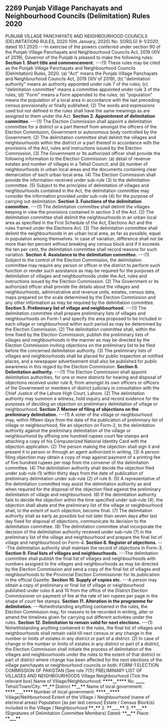 ## 2269 Punjab Village Panchayats and Neighbourhood Councils (Delimitation) Rules 2020
PUNJAB VILLAGE PANCHAYATS AND NEIGHBOURHOOD COUNCILS (DELIMITATION) RULES, 2020
10th January, 2020]
No. SOR(LG) 8-1/2020, dated 10.1.2020.---In exercise of the powers conferred under section 90 of the Punjab Village Panchayats and Neighbourhood Councils Act, 2019 (XIV of 2019), Governor of the Punjab is pleased to make the following rules:
**Section 1. Short title and commencement.**
---(1) These rules may be cited as the Punjab Village Panchayats and Neighbourhood Councils (Delimitation) Rules, 2020.
   (a) "Act" means the Punjab Village Panchayats and Neighbourhood Councils Act, 2019 (XIV of 2019);
   (b) "delimitation authority" means an authority appointed under rule 7 of the rules;
   (c) "delimitation committee" means a committee appointed under rule 3 of the rules;
   (d) "Form" means a Form appended to the rules;
   (e) "population" means the population of a local area in accordance with the last preceding census provisionally or finally published;
   (2) The words and expressions used but not defined in the rules shall have the same meanings as are assigned to them under the Act.
**Section 2. Appointment of delimitation committee.**
---(1) The Election Commission shall appoint a delimitation committee for a district or a part thereof from amongst the officers of the Election Commission, Government or autonomous body controlled by the Government.
   (2) The delimitation committee shall delimit the villages and neighbourhoods within the district or a part thereof in accordance with the provisions of the Act, rules and instructions issued by the Election Commission,
   (3) The Government or Its authorized officer shall provide the following information to the Election Commission:
   (a) detail of revenue estates and number of villages in a Tehsil Council; and
   (b) number of neighbourhoods in urban local areas and the documents containing clear demarcation of each urban local area.
   (4) The Election Commission shall provide the information received under sub-rule (3) to the delimitation committee.
   (5) Subject to the principles of delimitation of villages and neighbourhoods contained in the Act, the delimitation committee may consider the information provided under sub-rule (4) for the purpose of carrying out delimitation.
**Section 3. Functions of the delimitation committee.**
---(1) The delimitation committee shall delimit the villages keeping in view the provisions contained in section 3 of the Act.
   (2) The delimitation committee shall delimit the neighbourhoods in an urban local area as specified in the First Schedule of the Act, Elections Act and the rules framed under the Elections Act.
   (3) The delimitation committee shall delimit the neighbourhoods in an urban local area, as far as possible, equal in population among themselves. In case of variation, difference shall not be more than ten percent without breaking any census block and if it exceeds the ten per cent, the delimitation committee shall record reasons for such variation.
**Section 4. Assistance to the delimitation committee.**
---(1) Subject to the control of the Election Commission, the delimitation committee may require any person or officer in the district to perform such function or render such assistance as may be required for the purposes of delimitation of villages and neighbourhoods under the Act, rules and instructions issued by the Election Commission.
   (2) The Government or its authorized officer shall provide the details about the villages and neighbourhoods, administrative and revenue units, estates, census data, maps prepared on the scale determined by the Election Commission and any other information as may be required by the delimitation committee.
**Section 5. Preliminary list of village and neighbourhood.**
---(1) The delimitation committee shall prepare preliminary lists of villages and neighbourhoods on Form-1 and specify the area proposed to be included in each village or neighbourhood within such period as may be determined by the Election Commission.
   (2) The delimitation committee shall, within the time fixed by the Election Commission, publish the preliminary lists of villages and neighbourhoods in the manner as may be directed by the Election Commission inviting objections on the preliminary list to be filed before the concerned delimitation authority.
   (3) The preliminary lists of villages and neighbourhoods shall be placed for public inspection at notified places, and a newspaper advertisement shall also be published for public awareness in this regard by the Election Commission.
**Section 6. Delimitation authority.**
---(1) The Election Commission shall appoint delimitation authorities, for one or more districts for hearing and disposal of objections received under rule 8, from amongst its own officers or officers of the Government or members of district judiciary in consultation with the Chief Justice of the Lahore High Court, Lahore.
   (2) The delimitation authority may summon a witness, hold inquiry and record evidence for the purposes of deciding an objection on preliminary delimitation of village or neighbourhood.
**Section 7. Manner of filing of objections on the preliminary delimitation.**
---(1) A voter of the village or neighbourhood may, within fifteen days from the date of the publication of preliminary list of village or neighbourhood, file an objection on Form-2, to the delimitation authority against the preliminary delimitation of the village or neighbourhood by affixing one hundred rupees court fee stamps and attaching a copy of his Computerized National Identity Card with the objection application.
   (2) The person making the objection shall sign it and present it in person or through an agent authorized in writing.
   (3) A person filing objection may obtain a copy of map against payment of a printing fee of five hundred rupees per map from the convener of the delimitation committee.
   (4) The delimitation authority shall decide the objection filed under sub-rule (1) within thirty days from the date of publication of preliminary delimitation under sub-rule (2) of rule 6.
   (5) A representative of the delimitation committed may assist the delimitation authority as and when required for the disposal of the objection filed against the preliminary delimitation of village and neighbourhood.
   (6) If the delimitation authority fails to decide the objection within the time specified under sub-rule (4), the objection shall abate and the preliminary list of the village or neighbourhood shall, to the extent of such objection, become final.
   (7) The delimitation authority shall as early as possible but not later than seven days after last day fixed for disposal of objections, communicate its decision to the delimitation committee.
   (8) The delimitation committee shall incorporate the decision of the delimitation authority received under sub-rule (7) in the preliminary list of the village and neighbourhood and prepare the final list of village and neighbourhood on Form-4.
**Section 8. Register of objections.**
---The delimitation authority shall maintain the record of objections in Form-3.
**Section 9. Final lists of villages and neighbourhoods.**
---The delimitation committee shall publish the final list of villages and neighbourhoods with numbers assigned to the villages and neighbourhoods as may be directed by the Election Commission and send a copy of the final list of villages and neighbourhoods to the Provincial Election Commissioner for its publication in the official Gazette.
**Section 10. Supply of copies etc.**
---A person may obtain a copy of preliminary or final list of village or neighbourhood published under rules 6 and 10 from the office of the District Election Commissioner on payment of fee at the rate of ten rupees per page in the shape of court fee stamps.
**Section 11. Alteration in the programme for delimitation.**
---Notwithstanding anything contained in the rules, the Election Commission may, for reasons to be recorded in writing, alter or amend the timelines given for carrying out different activities under the rules.
**Section 12. Delimitation to remain valid for next elections.**
---(1) Notwithstanding anything contained in the rules, the final list of villages and neighbourhoods shall remain valid till next census or any change in the number or limits of estates in any district or part of a district.
    (2) In case of change in the number or limits of estates in any district or part of a district, the Election Commission shall initiate the process of delimitation of the villages and neighbourhoods under the rules to the extent of that district or part of district where change has been affected for the next elections of the village panchayats or neighbourhood councils or both.
    FORM-1
    ELECTION COMMISSION OF PAKISTAN
    [See rule 7(1)]
    PRELIMINARY LIST OF VILLAGES AND NEIGHBOURHOODS
    Village Neighbourhood (Tick the relevant box)
    Name of Village/Neighbourhood: **\*\*\*\***\_\_**\*\*\*\*** No. **\_\_\_\_**
    Tehsil/Town/City: ****\*\*****\_****\*\***** District **\*\***\_\_**\*\***
    Name of local government: ******\*\*\*\*******\_\_\_\_******\*\*\*\*******
    Number of local government: ******\*\*\*\*******\_\_******\*\*\*\*******
    Village/Neihbourhood
    Extent of the Village / Neighbourhood (name of electoral areas)
    Population [as per last census]
    Estate / Census Block(s) included in the Village / Neighbourhood ****\*\*****\_****\*\***** 2. **\*\***\_\_\_\_**\*\*** 3. **\*\***\_\_\_**\*\***
    (Signatures of Delimitation Committee Members)
    Dated: \***\*\_\_\*\***
    Place: \***\*\_\_\_\*\***

